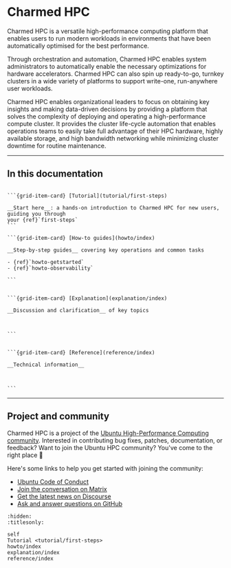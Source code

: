 # Charmed HPC

Charmed HPC is a versatile high-performance computing platform that enables users to run modern workloads in environments that have been automatically optimised for the best performance.

Through orchestration and automation, Charmed HPC enables system administrators to automatically enable the necessary optimizations for hardware accelerators. Charmed HPC can also spin up ready-to-go, turnkey clusters in a wide variety of platforms to support write-one, run-anywhere user workloads.

Charmed HPC enables organizational leaders to focus on obtaining key insights and making data-driven decisions by providing a platform that solves the complexity of deploying and operating a high-performance compute cluster. It provides the cluster life-cycle automation that enables operations teams to easily take full advantage of their HPC hardware, highly available storage, and high bandwidth networking while minimizing cluster downtime for routine maintenance.

<!---
```{warning}
Charmed HPC is currently in _pre-alpha_; some things might not work as expected.
Interested in being an early adopter? Please report any issues you have with
Charmed HPC on [GitHub](https://github.com/orgs/charmed-hpc/discussions/new?category=q-a&title=%5BISSUE%5D%3A+ADD+YOUR+ISSUE+HERE&body=*Please+describe+your+question+or+issue+with+Charmed+HPC*%0A%0A%0A%0A%0A---%0A*Redirected+from+document%3A+index.md*)!
```
-->
---

## In this documentation


````{grid} 1 1 2 2

```{grid-item-card} [Tutorial](tutorial/first-steps)

__Start here__: a hands-on introduction to Charmed HPC for new users, guiding you through
your {ref}`first-steps`
```

```{grid-item-card} [How-to guides](howto/index)

__Step-by-step guides__ covering key operations and common tasks

- {ref}`howto-getstarted`
- {ref}`howto-observability`

```

````

````{grid} 1 1 2 2

```{grid-item-card} [Explanation](explanation/index)

__Discussion and clarification__ of key topics



```


```{grid-item-card} [Reference](reference/index)

__Technical information__



```

````

---

## Project and community

Charmed HPC is a project of the [Ubuntu High-Performance Computing
community](https://ubuntu.com/community/governance/teams/hpc).
Interested in contributing bug fixes, patches, documentation, or feedback?
Want to join the Ubuntu HPC community? You've come to the right place 🤩

Here's some links to help you get started with joining the community:

<!-- TODO: Add page with contributing guidelines. -->
<!-- TODO: Add page with more information on how to get support for Charmed HPC. -->

* [Ubuntu Code of Conduct](https://ubuntu.com/community/ethos/code-of-conduct)
* [Join the conversation on Matrix](https://matrix.to/#/#hpc:ubuntu.com)
* [Get the latest news on Discourse](https://discourse.ubuntu.com/c/hpc/151)
* [Ask and answer questions on GitHub](https://github.com/orgs/charmed-hpc/discussions/categories/q-a)

```{filtered-toctree}
:hidden:
:titlesonly:

self
Tutorial <tutorial/first-steps>
howto/index
explanation/index
reference/index
```

